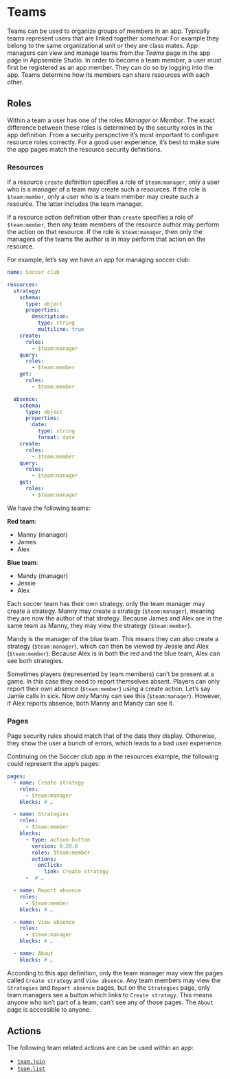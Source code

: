 # Teams

Teams can be used to organize groups of members in an app. Typically teams represent users that are
linked together somehow. For example they belong to the same organizational unit or they are class
mates. App managers can view and manage teams from the _Teams_ page in the app page in Appsemble
Studio. In order to become a team member, a user must first be registered as an app member. They can
do so by logging into the app. Teams determine how its members can share resources with each other.

## Roles

Within a team a user has one of the roles _Manager_ or _Member_. The exact difference between these
roles is determined by the security roles in the app definition. From a security perspective it’s
most important to configure resource roles correctly. For a good user experience, it’s best to make
sure the app pages match the resource security definitions.

### Resources

If a resource `create` definition specifies a role of `$team:manager`, only a user who is a manager
of a team may create such a resources. If the role is `$team:member`, only a user who is a team
member may create such a resource. The latter includes the team manager.

If a resource action definition other than `create` specifies a role of `$team:member`, then any
team members of the resource author may perform the action on that resource. If the role is
`$team:manager`, then only the managers of the teams the author is in may perform that action on the
resource.

For example, let’s say we have an app for managing soccer club:

```yaml
name: Soccer club

resources:
  strategy:
    schema:
      type: object
      properties:
        description:
          type: string
          multiline: true
    create:
      roles:
        - $team:manager
    query:
      roles:
        - $team:member
    get:
      roles:
        - $team:member

  absence:
    schema:
      type: object
      properties:
        date:
          type: string
          format: date
    create:
      roles:
        - $team:member
    query:
      roles:
        - $team:manager
    get:
      roles:
        - $team:manager
```

We have the following teams:

**Red team**:

- Manny (manager)
- James
- Alex

**Blue team**:

- Mandy (manager)
- Jessie
- Alex

Each soccer team has their own strategy. only the team manager may create a strategy. Manny may
create a strategy (`$team:manager`), meaning they are now the author of that strategy. Because James
and Alex are in the same team as Manny, they may view the strategy (`$team:member`).

Mandy is the manager of the blue team. This means they can also create a strategy (`$team:manager`),
which can then be viewed by Jessie and Alex (`$team:member`). Because Alex is in both the red and
the blue team, Alex can see both strategies.

Sometimes players (represented by team members) can’t be present at a game. In this case they need
to report themselves absent. Players can only report their own absence (`$team:member`) using a
create action. Let’s say Jamie calls in sick. Now only Manny can see this (`$team:manager`).
However, if Alex reports absence, both Manny and Mandy can see it.

### Pages

Page security rules should match that of the data they display. Otherwise, they show the user a
bunch of errors, which leads to a bad user experience.

Continuing on the Soccer club app in the resources example, the following could represent the app’s
pages:

```yaml
pages:
  - name: Create strategy
    roles:
      - $team:manager
    blocks: # …

  - name: Strategies
    roles:
      - $team:member
    blocks:
      - type: action-button
        version: 0.20.0
        roles: $team:member
        actions:
          onClick:
            link: Create strategy
      -  # …

  - name: Report absence
    roles:
      - $team:member
    blocks: # …

  - name: View absence
    roles:
      - $team:manager
    blocks: # …

  - name: About
    blocks: # …
```

According to this app definition, only the team manager may view the pages called `Create strategy`
and `View absence`. Any team members may view the `Strategies` and `Report absence` pages, but on
the `Strategies` page, only team managers see a button which links to `Create strategy`. This means
anyone who isn’t part of a team, can’t see any of those pages. The `About` page is accessible to
anyone.

## Actions

The following team related actions are can be used within an app:

- [`team.join`](/docs/reference/action#team.join)
- [`team.list`](/docs/reference/action#team.list)
